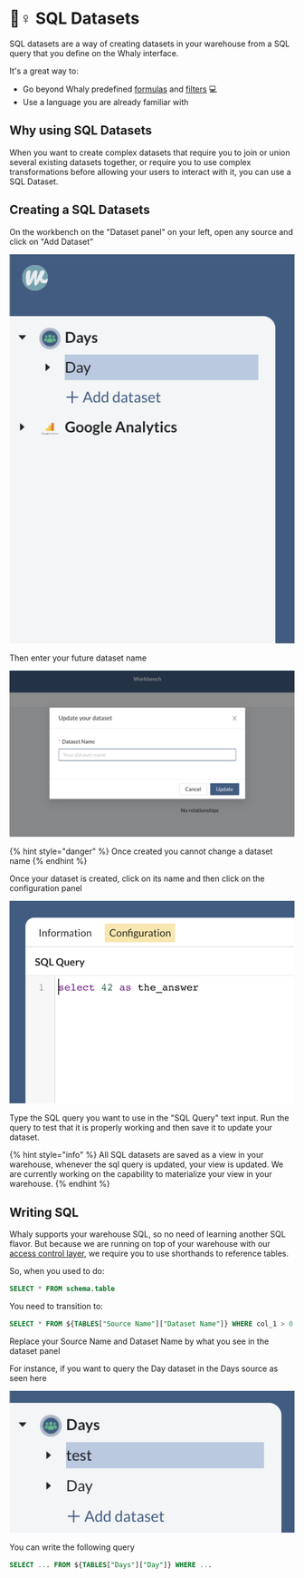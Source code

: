 # 🧙♀ SQL Datasets

SQL datasets are a way of creating datasets in your warehouse from a SQL query that you define on the Whaly interface.

It's a great way to:

* Go beyond Whaly predefined [formulas](formulas.md) and [filters](./#filter-out-the-rows-that-shouldnt-be-visible-in-your-reports) 💻
* Use a language you are already familiar with

## Why using SQL Datasets

When you want to create complex datasets that require you to join or union several existing datasets together, or require you to use complex transformations before allowing your users to interact with it, you can use a SQL Dataset.

## Creating a SQL Datasets

On the workbench on the "Dataset panel" on your left, open any source and click on "Add Dataset"

![Click on Add Dataset](<../../.gitbook/assets/image (188).png>)

Then enter your future dataset name

![Think carefully about your dataset name](<../../.gitbook/assets/image (173).png>)

{% hint style="danger" %}
Once created you cannot change a dataset name
{% endhint %}

Once your dataset is created, click on its name and then click on the configuration panel

![From here you can edit your SQL query](<../../.gitbook/assets/image (200).png>)

Type the SQL query you want to use in the "SQL Query" text input. Run the query to test that it is properly working and then save it to update your dataset.

{% hint style="info" %}
All SQL datasets are saved as a view in your warehouse, whenever the sql query is updated, your view is updated. We are currently working on the capability to materialize your view in your warehouse.
{% endhint %}

## Writing SQL

Whaly supports your warehouse SQL, so no need of learning another SQL flavor. But because we are running on top of your warehouse with our [access control layer](../../admin/manage-access-control.md),  we require you to use shorthands to reference tables.&#x20;

So, when you used to do:

```sql
SELECT * FROM schema.table
```

You need to transition to:

```sql
SELECT * FROM ${TABLES["Source Name"]["Dataset Name"]} WHERE col_1 > 0
```

Replace your Source Name and Dataset Name by what you see in the dataset panel

For instance, if you want to query the Day dataset in the Days source as seen here

![](<../../.gitbook/assets/image (212).png>)

You can write the following query

```sql
SELECT ... FROM ${TABLES["Days"]["Day"]} WHERE ...
```
